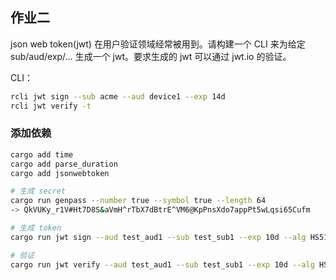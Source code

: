 ## 作业二
json web token(jwt) 在用户验证领域经常被用到。请构建一个 CLI 来为给定 sub/aud/exp/… 生成一个 jwt。要求生成的 jwt 可以通过 jwt.io 的验证。

CLI：
```sh
rcli jwt sign --sub acme --aud device1 --exp 14d
rcli jwt verify -t
```

### 添加依赖
```sh
cargo add time
cargo add parse_duration
cargo add jsonwebtoken
```

```sh
# 生成 secret
cargo run genpass --number true --symbol true --length 64
-> QkVUKy_r1V#Ht7D8S&aVmH^rTbX7dBtrE^VM6@KpPnsXdo7appPt5wLqsi65Cufm

# 生成 token
cargo run jwt sign --aud test_aud1 --sub test_sub1 --exp 10d --alg HS512 --secret "QkVUKy_r1V#Ht7D8S"

# 验证
cargo run jwt verify --aud test_aud1 --sub test_sub1 --exp 10d --alg HS512 --secret "QkVUKy_r1V#Ht7D8S" -t ...
```
